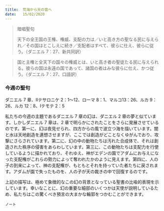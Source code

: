 ```yaml
---
title:  荒海から天の雲へ
date:   15/02/2020
---
```


> <p>暗唱聖句</p>
> 天下の全王国の王権、権威、支配の力は／いと高き方の聖なる民に与えられ／その国はとこしえに続き／支配者はすべて、彼らに仕え、彼らに従う。（ダニエル 7：27、新共同訳）

> <p></p>
> 国と主権と全天下の国々の権威とは、いと高き者の聖徒たる民に与えられる。彼らの国は永遠の国であって、諸国の者はみな彼らに仕え、かつ従う。（ダニエル 7：27、口語訳）

### 今週の聖句
ダニエル 7 章、Ⅱテサロニケ 2：1～12、ローマ 8：1、マルコ13：26、ルカ 9：26、ルカ 12：8、Ⅰテモテ 2：5

私たちの今週の主題であるダニエル 7 章の幻は、ダニエル 2 章の夢と似ています。しかしダニエル 7 章は、2 章で明らかにされたことをさらに発展させているのです。第一に、幻は夜見せられ、四方からの風で波立つ海を描いています。闇と水は天地創造を連想させますが、ここでは創造がどことなくゆがんでおり、攻撃にさらされています。第二に、幻の中の動物たちは汚れた合成体で、それは創造された秩序の侵害をあらわしています。第三に、この動物たちは支配力を行使しているように描かれており、それゆえ、神がエデンの園でアダムにお与えになった支配権がこれらの勢力によって奪われたかのように見えます。第四に、人の子の到来によって、神の支配権が、もともとそれを持っていた者たちに戻されます。アダムが園で失ったものを、人の子が天の裁きの中で回復するのです。

上記の描写は、極めて象徴的なこの幻の背景となっている聖書の比喩的表現を示しています。幸いなことに、幻の重要な細部のいくつかは天使が説明しているため、私たちはこの驚くべき預言の大まかな輪郭をつかむことができます。

`ノート`